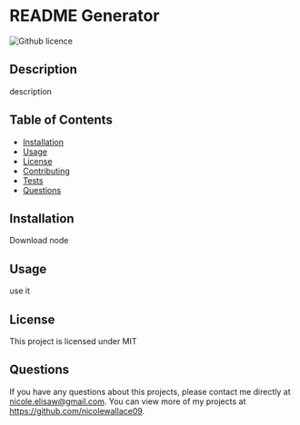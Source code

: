 
  # README Generator 
  ![Github licence](http://img.shields.io/badge/license-MIT-blue.svg)

  ## Description 
  description

  ## Table of Contents
  * [Installation](#installation)
  * [Usage](#usage)
  * [License](#license)
  * [Contributing](#contributing)
  * [Tests](#tests)
  * [Questions](#questions)
  
  ## Installation 
  Download node

  ## Usage 
  use it

  ## License 
  This project is licensed under MIT

  

  

  ## Questions
  If you have any questions about this projects, please contact me directly at nicole.elisaw@gmail.com. You can view more of my projects at https://github.com/nicolewallace09.
